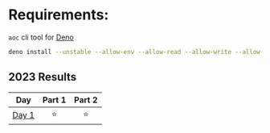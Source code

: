 # Requirements:

`aoc` cli tool for [Deno](https://deno.land/)

```bash
deno install --unstable --allow-env --allow-read --allow-write --allow-net -f -n aoc https://deno.land/x/advent_of_code/cli.ts
```

<!--- advent_readme_stars table --->
## 2023 Results

| Day | Part 1 | Part 2 |
| :---: | :---: | :---: |
| [Day 1](https://adventofcode.com/2023/day/1) | ⭐ | ⭐ |
<!--- advent_readme_stars table --->
